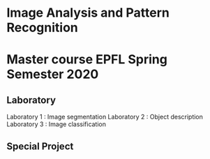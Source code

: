 # Image Analysis and Pattern Recognition 

# Master course EPFL Spring Semester 2020

## Laboratory

Laboratory 1 : Image segmentation
Laboratory 2 : Object description
Laboratory 3 : Image classification

## Special Project




